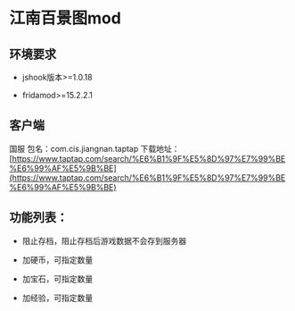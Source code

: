 # 江南百景图mod

## 环境要求

- jshook版本>=1.0.18

- fridamod>=15.2.2.1

## 客户端

国服  包名：com.cis.jiangnan.taptap 下载地址：[https://www.taptap.com/search/%E6%B1%9F%E5%8D%97%E7%99%BE%E6%99%AF%E5%9B%BE](https://www.taptap.com/search/%E6%B1%9F%E5%8D%97%E7%99%BE%E6%99%AF%E5%9B%BE)

## 功能列表：

- 阻止存档，阻止存档后游戏数据不会存到服务器

- 加硬币，可指定数量

- 加宝石，可指定数量

- 加经验，可指定数量

